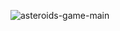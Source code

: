 
![asteroids-game-main](https://user-images.githubusercontent.com/29616144/177475871-9804d39d-afdc-4db3-bcb1-b924b0931214.jpg)
